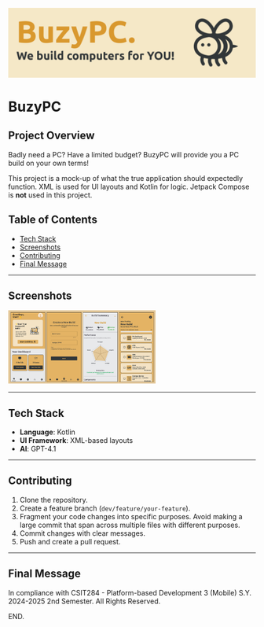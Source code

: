 ![BuzyPC-banner.png](readme/BuzyPC-banner.png)
# BuzyPC

## Project Overview
Badly need a PC? Have a limited budget? BuzyPC will provide you a PC build on your own terms!

This project is a mock-up of what the true application should expectedly function.
XML is used for UI layouts and Kotlin for logic. Jetpack Compose is **not** used in this project. 

## Table of Contents
- [Tech Stack](#tech-stack)
- [Screenshots](#screenshots)
- [Contributing](#contributing)
- [Final Message](#final-message)

---

## Screenshots

<img src="readme/BuzyPC%20Preview.png" width="300">

---

## Tech Stack
- **Language**: Kotlin
- **UI Framework**: XML-based layouts
- **AI**: GPT-4.1

---

## Contributing
1. Clone the repository.
2. Create a feature branch (`dev/feature/your-feature`).
3. Fragment your code changes into specific purposes. 
Avoid making a large commit that span across multiple files with different purposes.
4. Commit changes with clear messages.
5. Push and create a pull request.

---

## Final Message
In compliance with CSIT284 - Platform-based Development 3 (Mobile) S.Y. 2024-2025 2nd Semester. All Rights Reserved.

END.
